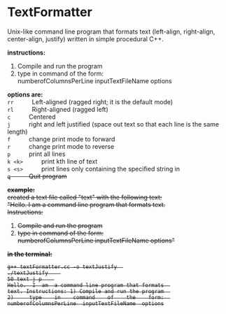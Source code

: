 TextFormatter
=============

Unix-like command line program that formats text (left-align, right-align, center-align, justify)
written in simple procedural C++.

**instructions:**  
1) Compile and run the program  
2) type in command of the form:  
numberofColumnsPerLine inputTextFileName options  

**options are:**  
`rr`&emsp;&emsp;&emsp;Left-aligned (ragged right; it is the default mode)  
`rl`&emsp;&emsp;&emsp;Right-aligned (ragged left)  
`c`&emsp;&emsp;&emsp;Centered  
`j`&emsp;&emsp;&emsp;right and left justified (space out text so that each line is the same length)  
`f`&emsp;&emsp;&emsp;change print mode to forward  
`r`&emsp;&emsp;&emsp;change print mode to reverse  
`p`&emsp;&emsp;&emsp;print all lines  
`k <k>`&emsp;&emsp;&emsp;print kth line of text  
`s <s>`&emsp;&emsp;&emsp;print lines only containing the specified string in <s>  
`q`&emsp;&emsp;&emsp;Quit program  

**example:**  
created a text file called "text" with the following text:  
"Hello. I am a command line program that formats text.  
Instructions:  
1) Compile and run the program  
2) type in command of the form:  
numberofColumnsPerLine inputTextFileName options"  


**in the terminal:**

    g++ textFormatter.cc -o textJustify  
    ./textJustify    
    50 text j p    
    Hello.  I  am  a command line program that formats  
    text. Instructions: 1) Compile and run the program  
    2)     type    in    command    of    the    form:  
    numberofColumnsPerLine  inputTextFileName  options

